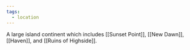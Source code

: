 ```yaml
---
tags:
  - location
---
```

A large island continent which includes [[Sunset Point]], [[New Dawn]], [[Haven]], and [[Ruins of Highside]].
